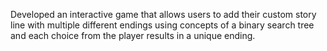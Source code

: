 Developed an interactive game that allows users to add their custom story line with multiple different endings using concepts of a binary search tree and each choice from 
the player results in a unique ending.
